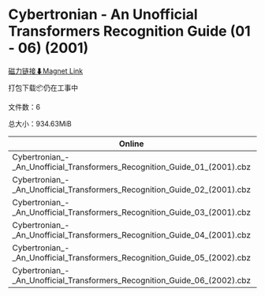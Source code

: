 # Cybertronian - An Unofficial Transformers Recognition Guide (01 - 06) (2001)

[磁力链接⬇Magnet Link](magnet:?xt=urn:btih:c040df3355bc15b0806d5e777edcb280e7d3cc62&dn=Cybertronian%20-%20An%20Unofficial%20Transformers%20Recognition%20Guide%20%2801%20-%2006%29%20%282001%29)

打包下载📦仍在工事中

文件数：6

总大小：934.63MiB

Online | Download
--- | ---
Cybertronian\_-\_An\_Unofficial\_Transformers\_Recognition\_Guide\_01\_(2001).cbz | 258.17MiB
Cybertronian\_-\_An\_Unofficial\_Transformers\_Recognition\_Guide\_02\_(2001).cbz | 132.63MiB
Cybertronian\_-\_An\_Unofficial\_Transformers\_Recognition\_Guide\_03\_(2001).cbz | 129.65MiB
Cybertronian\_-\_An\_Unofficial\_Transformers\_Recognition\_Guide\_04\_(2001).cbz | 136.32MiB
Cybertronian\_-\_An\_Unofficial\_Transformers\_Recognition\_Guide\_05\_(2002).cbz | 157.19MiB
Cybertronian\_-\_An\_Unofficial\_Transformers\_Recognition\_Guide\_06\_(2002).cbz | 120.66MiB
